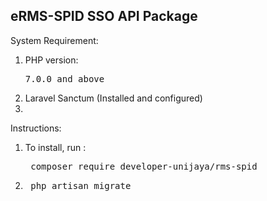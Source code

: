 ## eRMS-SPID SSO API Package

System Requirement:
<ol>
    <li> PHP version: <pre>7.0.0 and above</pre></li>
    <li> Laravel Sanctum (Installed and configured) </li>
    <li>  </li>
</ol>

Instructions:
<ol>
    <li> To install, run : <pre> composer require developer-unijaya/rms-spid </pre> </li>
    <li> <pre> php artisan migrate </pre> </li>
</ol>